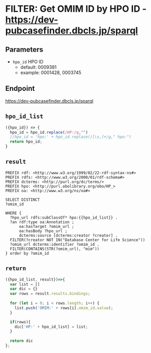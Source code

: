 # FILTER: Get OMIM ID by HPO ID - https://dev-pubcasefinder.dbcls.jp/sparql
## Parameters
* `hpo_id` HPO ID
  * default: 0009381
  * example: 0001428, 0003745

## Endpoint
https://dev-pubcasefinder.dbcls.jp/sparql

## `hpo_id_list`
```javascript
({hpo_id}) => {
  hpo_id = hpo_id.replace(/HP:/g,"")
  //hpo_id = 'hpo:' + hpo_id.replace(/[\s,]+/g," hpo:")
  return hpo_id;
}
```

## `result`
```sparql
PREFIX rdf: <http://www.w3.org/1999/02/22-rdf-syntax-ns#>
PREFIX rdfs: <http://www.w3.org/2000/01/rdf-schema#>
PREFIX dcterms: <http://purl.org/dc/terms/>
PREFIX hpo: <http://purl.obolibrary.org/obo/HP_>
PREFIX oa: <http://www.w3.org/ns/oa#>

SELECT DISTINCT
?omim_id

WHERE {
  ?hpo_url rdfs:subClassOf* hpo:{{hpo_id_list}} .
  ?an rdf:type oa:Annotation ;
      oa:hasTarget ?omim_url ;
      oa:hasBody ?hpo_url ;
      dcterms:source [dcterms:creator ?creator] .
  FILTER(?creator NOT IN("Database Center for Life Science"))
  ?omim_url dcterms:identifier ?omim_id .
  FILTER(CONTAINS(STR(?omim_url), "mim"))
} order by ?omim_id
```

## `return`
```javascript
({hpo_id_list, result})=>{ 
  var list = []
  var dic = {}
  var rows = result.results.bindings;
  
  for (let i = 0; i < rows.length; i++) {
    list.push('OMIM:' + rows[i].omim_id.value);
  }

  if(rows){
    dic['HP:' + hpo_id_list] = list;
  }
  
  return dic
};
